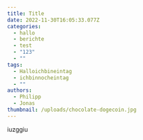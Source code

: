 ```yaml
---
title: Title
date: 2022-11-30T16:05:33.077Z
categories:
  - hallo
  - berichte
  - test
  - "123"
  - ""
tags:
  - Halloichbineintag
  - ichbinnocheintag
  - ""
authors:
  - Philipp
  - Jonas
thumbnail: /uploads/chocolate-dogecoin.jpg
---
```

iuzggiu